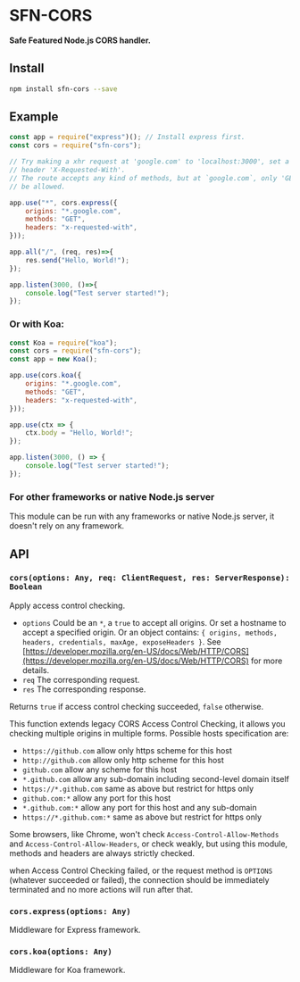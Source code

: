# SFN-CORS

**Safe Featured Node.js CORS handler.**

## Install

```sh
npm install sfn-cors --save
```

## Example

```javascript
const app = require("express")(); // Install express first.
const cors = require("sfn-cors");

// Try making a xhr request at 'google.com' to 'localhost:3000', set a custom
// header 'X-Requested-With'.
// The route accepts any kind of methods, but at `google.com`, only 'GET' will
// be allowed.

app.use("*", cors.express({
    origins: "*.google.com",
    methods: "GET",
    headers: "x-requested-with",
}));

app.all("/", (req, res)=>{
    res.send("Hello, World!");
});

app.listen(3000, ()=>{
    console.log("Test server started!");
});
```

### Or with Koa:

```javascript
const Koa = require("koa");
const cors = require("sfn-cors");
const app = new Koa();

app.use(cors.koa({
    origins: "*.google.com",
    methods: "GET",
    headers: "x-requested-with",
}));

app.use(ctx => {
    ctx.body = "Hello, World!";
});

app.listen(3000, () => {
    console.log("Test server started!");
});
```

### For other frameworks or native Node.js server

This module can be run with any frameworks or native Node.js server, it 
doesn't rely on any framework.

## API

### `cors(options: Any, req: ClientRequest, res: ServerResponse): Boolean`

Apply access control checking.

- `options` Could be an `*`, a `true` to accept all origins. Or set a hostname
    to accept a specified origin. Or an object contains: 
    `{ origins, methods, headers, credentials, maxAge, exposeHeaders }`.
    See [https://developer.mozilla.org/en-US/docs/Web/HTTP/CORS](https://developer.mozilla.org/en-US/docs/Web/HTTP/CORS) for more details.
- `req` The corresponding request.
- `res` The corresponding response.

Returns `true` if access control checking succeeded, `false` otherwise.

This function extends legacy CORS Access Control Checking, it allows you 
checking multiple origins in multiple forms. Possible hosts specification 
are:

- `https://github.com` allow only https scheme for this host
- `http://github.com` allow only http scheme for this host
- `github.com` allow any scheme for this host
- `*.github.com` allow any sub-domain including second-level domain itself
- `https://*.github.com` same as above but restrict for https only
- `github.com:*` allow any port for this host
- `*.github.com:*` allow any port for this host and any sub-domain
- `https://*.github.com:*` same as above but restrict for https only

Some browsers, like Chrome, won't check `Access-Control-Allow-Methods` and 
`Access-Control-Allow-Headers`, or check weakly, but using this module,
methods and headers are always strictly checked.

when Access Control Checking failed, or the request method is `OPTIONS` 
(whatever succeeded or failed), the connection should be immediately 
terminated and no more actions will run after that.

### `cors.express(options: Any)`

Middleware for Express framework.

### `cors.koa(options: Any)`

Middleware for Koa framework.
